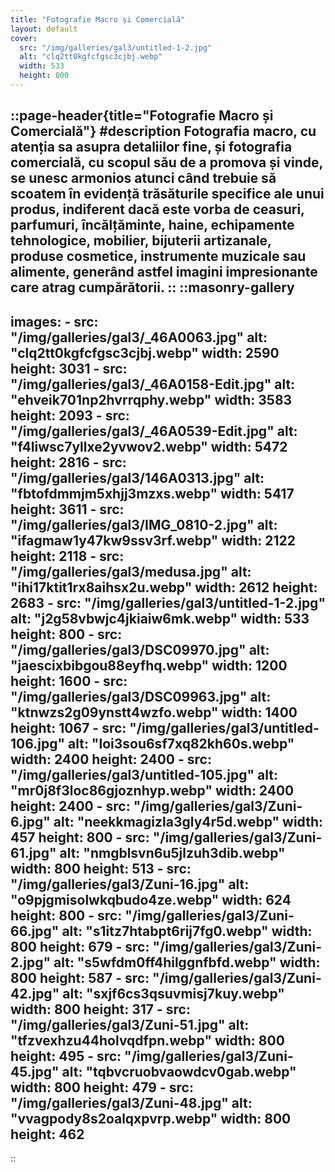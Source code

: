 ```yaml
---
title: "Fotografie Macro și Comercială"
layout: default
cover: 
  src: "/img/galleries/gal3/untitled-1-2.jpg"
  alt: "clq2tt0kgfcfgsc3cjbj.webp"
  width: 533
  height: 800
---
```


::page-header{title="Fotografie Macro și Comercială"}
#description
Fotografia macro, cu atenția sa asupra detaliilor fine, și fotografia comercială, cu scopul său de a promova și vinde, se unesc armonios atunci când trebuie să scoatem în evidență trăsăturile specifice ale unui produs, indiferent dacă este vorba de ceasuri, parfumuri, încălțăminte, haine, echipamente tehnologice, mobilier, bijuterii artizanale, produse cosmetice, instrumente muzicale sau alimente, generând astfel imagini impresionante care atrag cumpărătorii. 
::
::masonry-gallery
---
  images:
    - src: "/img/galleries/gal3/_46A0063.jpg"
      alt: "clq2tt0kgfcfgsc3cjbj.webp"
      width: 2590
      height: 3031
    - src: "/img/galleries/gal3/_46A0158-Edit.jpg"
      alt: "ehveik701np2hvrrqphy.webp"
      width: 3583
      height: 2093
    - src: "/img/galleries/gal3/_46A0539-Edit.jpg"
      alt: "f4liwsc7yllxe2yvwov2.webp"
      width: 5472
      height: 2816
    - src: "/img/galleries/gal3/146A0313.jpg"
      alt: "fbtofdmmjm5xhjj3mzxs.webp"
      width: 5417
      height: 3611
    - src: "/img/galleries/gal3/IMG_0810-2.jpg"
      alt: "ifagmaw1y47kw9ssv3rf.webp"
      width: 2122
      height: 2118
    - src: "/img/galleries/gal3/medusa.jpg"
      alt: "ihi17ktit1rx8aihsx2u.webp"
      width: 2612
      height: 2683
    - src: "/img/galleries/gal3/untitled-1-2.jpg"
      alt: "j2g58vbwjc4jkiaiw6mk.webp"
      width: 533
      height: 800
    - src: "/img/galleries/gal3/DSC09970.jpg"
      alt: "jaescixbibgou88eyfhq.webp"
      width: 1200
      height: 1600
    - src: "/img/galleries/gal3/DSC09963.jpg"
      alt: "ktnwzs2g09ynstt4wzfo.webp"
      width: 1400
      height: 1067
    - src: "/img/galleries/gal3/untitled-106.jpg"
      alt: "loi3sou6sf7xq82kh60s.webp"
      width: 2400
      height: 2400
    - src: "/img/galleries/gal3/untitled-105.jpg"
      alt: "mr0j8f3loc86gjoznhyp.webp"
      width: 2400
      height: 2400
    - src: "/img/galleries/gal3/Zuni-6.jpg"
      alt: "neekkmagizla3gly4r5d.webp"
      width: 457
      height: 800
    - src: "/img/galleries/gal3/Zuni-61.jpg"
      alt: "nmgblsvn6u5jlzuh3dib.webp"
      width: 800
      height: 513
    - src: "/img/galleries/gal3/Zuni-16.jpg"
      alt: "o9pjgmisolwkqbudo4ze.webp"
      width: 624
      height: 800
    - src: "/img/galleries/gal3/Zuni-66.jpg"
      alt: "s1itz7htabpt6rij7fg0.webp"
      width: 800
      height: 679
    - src: "/img/galleries/gal3/Zuni-2.jpg"
      alt: "s5wfdm0ff4hilggnfbfd.webp"
      width: 800
      height: 587
    - src: "/img/galleries/gal3/Zuni-42.jpg"
      alt: "sxjf6cs3qsuvmisj7kuy.webp"
      width: 800
      height: 317
    - src: "/img/galleries/gal3/Zuni-51.jpg"
      alt: "tfzvexhzu44holvqdfpn.webp"
      width: 800
      height: 495
    - src: "/img/galleries/gal3/Zuni-45.jpg"
      alt: "tqbvcruobvaowdcv0gab.webp"
      width: 800
      height: 479
    - src: "/img/galleries/gal3/Zuni-48.jpg"
      alt: "vvagpody8s2oalqxpvrp.webp"
      width: 800
      height: 462
---
::